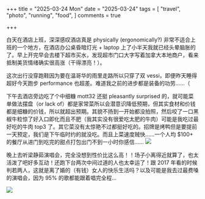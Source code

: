 +++
title = "2025-03-24 Mon"
date = "2025-03-24"
tags = [
    "travel",
    "photo",
    "running",
    "food",
]
comments = true

+++

白天在酒店上班，深深感叹酒店真是 physically (ergonomically?) 非常不适合上班的一个地方，在酒店办公桌昏暗灯光 + laptop 上了小半天我就已经头晕脑胀的了。早上开完早会去楼下超市买水，发现超市门口大字写着加拿大本地商户，看来抵制美货情绪确实很高涨（干得漂亮！）。

这次出行没穿跑鞋因为要在温哥华的雨里走路所以只穿了双 vessi，即便昨天睡得超好今天跑步 performance 也超差。难道我之前的进步都是装备的功劳……（

下午去酒店旁边吃了个中细糠 mott32 还挺 pleasantly surprised 的，就可能菜单做法摆盘（or lack of）都是家常菜所以会潜意识降低预期，但其实食材和价钱都是细糠的价钱，所以就超出预期。其貌不扬到一开始都没拍照，然后咬了一口黑椒牛粒惊了好入口即化而且不肥（我其实没有很爱吃太肥的牛肉）可能是我吃过最好吃的牛肉 top3 了。其它菜没有太惊艳不过都挺好吃的。招牌是烤鸭但是要提前一天预定，我们是下午临时约的就没吃。而且上菜速度贼快……一个人均 $100+ 的餐厅从进门到吃完的甜点打包出门不到一小时你感信……
![](https://media.douchi.space/douchi/media_attachments/files/114/221/988/544/450/925/original/18186946cd14edb1.png)

晚上去听梁静茹演唱会，完全没想到性价比这么高！！场子小离得近就算了，也太活泼了吧好多互动！还跑下台两次中间过道的人也太幸运了！跟 2017 年看的时候判若两人，这就是离了婚的（有钱）女人的快乐生活吗？以及可能是我去过最费嗓的演唱会，因为 95% 的歌都能跟着唱完全程…

![](https://media.douchi.space/douchi/media_attachments/files/114/221/818/173/461/775/original/20d29f7a0f8a348e.jpg)